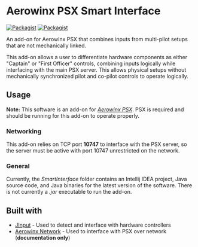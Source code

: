# Aerowinx PSX Smart Interface
[![Packagist](https://img.shields.io/badge/version-in%20development-orange.svg)](README.md)
[![Packagist](https://img.shields.io/packagist/l/doctrine/orm.svg)](LICENSE.md)

An add-on for Aerowinx PSX that combines inputs from multi-pilot setups that are not mechanically linked.

This add-on allows a user to differentiate hardware components as either "Captain" or "First Officer" controls, combining inputs logically while interfacing with the main PSX server. This allows physical setups without mechanically synchronized pilot and co-pilot controls to operate logically.

## Usage
**Note:** This software is an add-on for [*Aerowinx PSX*](http://www.aerowinx.com/). PSX is required and should be running for this add-on to operate properly.

### Networking
This add-on relies on TCP port **10747** to interface with the PSX server, so the server must be active with port 10747 unrestricted on the network.

### General
Currently, the *SmartInterface* folder contains an Intellij IDEA project, Java source code, and Java binaries for the latest version of the software. There is not currently a *.jar* executable to run the add-on.

## Built with
* [JInput](https://github.com/jinput/jinput) - Used to detect and interface with hardware controllers
* [Aerowinx Network](http://aerowinx.com/assets/networkers/Network%20Documentation.txt) - Used to interface with PSX over network (**documentation only**)
